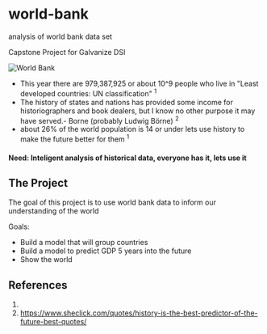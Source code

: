 # world-bank
analysis of world bank data set

Capstone Project for Galvanize DSI

![World Bank](http://www.worldbank.org/content/dam/wbr/logo/logo-wb-header-en.svg)


* This year there are 979,387,925 or about 10^9 people who live in "Least developed countries: UN classification" <sup>1</sup>
* The history of states and nations has provided some income for historiographers and book dealers, but I know no other purpose it may have served.- Borne (probably Ludwig Börne) <sup>2</sup>
* about 26% of the world population is 14 or under lets use history to make the future better for them <sup>1</sup>

#### Need: Inteligent analysis of historical data, everyone has it, lets use it

## The Project
The goal of this project is to use world bank data to inform our understanding of the world

Goals:
* Build a model that will group countries
* Build a model to predict GDP 5 years into the future
* Show the world

## References
1. 
2. https://www.sheclick.com/quotes/history-is-the-best-predictor-of-the-future-best-quotes/
